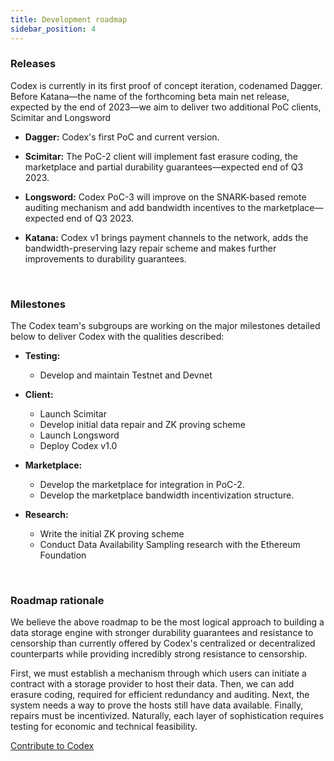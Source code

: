 ```yaml
---
title: Development roadmap
sidebar_position: 4
---
```


### Releases

Codex is currently in its first proof of concept iteration, codenamed Dagger. Before Katana—the name of the forthcoming beta main net release, expected by the end of 2023—we aim to deliver two additional PoC clients, Scimitar and Longsword

- **Dagger:** Codex's first PoC and current version.

- **Scimitar:** The PoC-2 client will implement fast erasure coding, the marketplace and partial durability guarantees—expected end of Q3 2023.

- **Longsword:** Codex PoC-3 will improve on the SNARK-based remote auditing mechanism and add bandwidth incentives to the marketplace—expected end of Q3 2023.

- **Katana:** Codex v1 brings payment channels to the network, adds the bandwidth-preserving lazy repair scheme and makes further improvements to durability guarantees.

<br/>

### Milestones

The Codex team's subgroups are working on the major milestones detailed below to deliver Codex with the qualities described:

- **Testing:**

  - Develop and maintain Testnet and Devnet

- **Client:**

  - Launch Scimitar
  - Develop initial data repair and ZK proving scheme
  - Launch Longsword
  - Deploy Codex v1.0

- **Marketplace:**

  - Develop the marketplace for integration in PoC-2.
  - Develop the marketplace bandwidth incentivization structure.

- **Research:**
  - Write the initial ZK proving scheme
  - Conduct Data Availability Sampling research with the Ethereum Foundation

<br/>

### Roadmap rationale

We believe the above roadmap to be the most logical approach to building a data storage engine with stronger durability guarantees and resistance to censorship than currently offered by Codex's centralized or decentralized counterparts while providing incredibly strong resistance to censorship. 

First, we must establish a mechanism through which users can initiate a contract with a storage provider to host their data. Then, we can add erasure coding, required for efficient redundancy and auditing. Next, the system needs a way to prove the hosts still have data available. Finally, repairs must be incentivized. Naturally, each layer of sophistication requires testing for economic and technical feasibility.

[Contribute to Codex](https://github.com/codex-storage)
